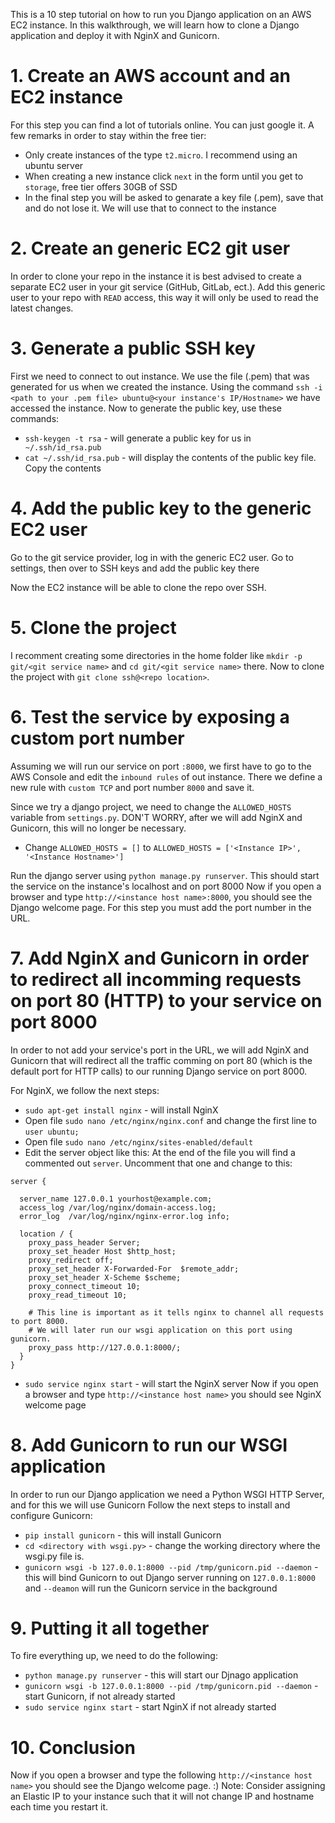 This is a 10 step tutorial on how to run you Django application on an AWS EC2 instance.
In this walkthrough, we will learn how to clone a Django application and deploy it with NginX and Gunicorn.

# 1. Create an AWS account and an EC2 instance
For this step you can find a lot of tutorials online. You can just google it.
A few remarks in order to stay within the free tier:
* Only create instances of the type `t2.micro`. I recommend using an ubuntu server
* When creating a new instance click `next` in the form until you get to `storage`, free tier offers 30GB of SSD
* In the final step you will be asked to genarate a key file (.pem), save that and do not lose it. We will use that to connect to the instance

# 2. Create an generic EC2 git user 
In order to clone your repo in the instance it is best advised to create a separate EC2 user in your git service (GitHub, GitLab, ect.).
Add this generic user to your repo with `READ` access, this way it will only be used to read the latest changes.

# 3. Generate a public SSH key
First we need to connect to out instance. We use the file (.pem) that was generated for us when we created the instance.
Using the command `ssh -i <path to your .pem file> ubuntu@<your instance's IP/Hostname>` we have accessed the instance.
Now to generate the public key, use these commands:
* `ssh-keygen -t rsa` - will generate a public key for us in ` ~/.ssh/id_rsa.pub`
* `cat ~/.ssh/id_rsa.pub` - will display the contents of the public key file. Copy the contents

# 4. Add the public key to the generic EC2 user
Go to the git service provider, log in with the generic EC2 user. 
Go to settings, then over to SSH keys and add the public key there

Now the EC2 instance will be able to clone the repo over SSH.

# 5. Clone the project
I recomment creating some directories in the home folder like `mkdir -p git/<git service name>` and `cd git/<git service name>` there.
Now to clone the project with `git clone ssh@<repo location>`.

# 6. Test the service by exposing a custom port number
Assuming we will run our service on port `:8000`, we first have to go to the AWS Console and edit the `inbound rules` of out instance.
There we define a new rule with `custom TCP` and port number `8000` and save it.

Since we try a django project, we need to change the `ALLOWED_HOSTS` variable from `settings.py`. DON'T WORRY, after we will add NginX and Gunicorn, this will no longer be necessary.
* Change `ALLOWED_HOSTS = []` to `ALLOWED_HOSTS = ['<Instance IP>', '<Instance Hostname>']`

Run the django server using `python manage.py runserver`. This should start the service on the instance's localhost and on port 8000
Now if you open a browser and type `http://<instance host name>:8000`, you should see the Django welcome page. For this step you must add the port number in the URL.

# 7. Add NginX and Gunicorn in order to redirect all incomming requests on port 80 (HTTP) to your service on port 8000
In order to not add your service's port in the URL, we will add NginX and Gunicorn that will redirect all the traffic comming on port 80 (which is the default port for HTTP calls) to our running Django service on port 8000.

For NginX, we follow the next steps:
* `sudo apt-get install nginx` - will install NginX
* Open file `sudo nano /etc/nginx/nginx.conf` and change the first line to `user ubuntu;`
* Open file `sudo nano /etc/nginx/sites-enabled/default`
* Edit the server object like this:
At the end of the file you will  find a commented out `server`. Uncomment that one and change to this: 
```
server {

  server_name 127.0.0.1 yourhost@example.com;
  access_log /var/log/nginx/domain-access.log;
  error_log  /var/log/nginx/nginx-error.log info;

  location / {
    proxy_pass_header Server;
    proxy_set_header Host $http_host;
    proxy_redirect off;
    proxy_set_header X-Forwarded-For  $remote_addr;
    proxy_set_header X-Scheme $scheme;
    proxy_connect_timeout 10;
    proxy_read_timeout 10;

    # This line is important as it tells nginx to channel all requests to port 8000.
    # We will later run our wsgi application on this port using gunicorn.
    proxy_pass http://127.0.0.1:8000/;
  }
}
```
* `sudo service nginx start` - will start the NginX server
Now if you open a browser and type `http://<instance host name>` you should see NginX welcome page

# 8. Add Gunicorn to run our WSGI application
In order to run our Django application we need a Python WSGI HTTP Server, and for this we will use Gunicorn
Follow the next steps to install and configure Gunicorn:
* `pip install gunicorn` - this will install Gunicorn 
* `cd <directory with wsgi.py>` - change the working directory where the wsgi.py file is.
* `gunicorn wsgi -b 127.0.0.1:8000 --pid /tmp/gunicorn.pid --daemon` - this will bind Gunicorn to out Django server running on `127.0.0.1:8000` and `--deamon` will run the Gunicorn service in the background

# 9. Putting it all together
To fire everything up, we need to do the following:
* `python manage.py runserver` - this will start our Djnago application
* `gunicorn wsgi -b 127.0.0.1:8000 --pid /tmp/gunicorn.pid --daemon` - start Gunicorn, if not already started
* `sudo service nginx start` - start NginX if not already started

# 10. Conclusion
Now if you open a browser and type the following `http://<instance host name>` you should see the Django welcome page. :)
Note: Consider assigning an Elastic IP to your instance such that it will not change IP and hostname each time you restart it.
